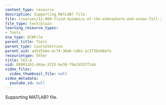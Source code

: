```yaml
---
content_type: resource
description: Supporting MATLAB? file.
file: /courses/12-800-fluid-dynamics-of-the-atmosphere-and-ocean-fall-2004/098811b1d4aa3f25be3d79e2d337f1ab_l63.m
file_type: text/plain
learning_resource_types:
- Tools
ocw_type: OCWFile
parent_title: Tools
parent_type: CourseSection
parent_uid: ad1d1bbe-ec74-30a6-cdb1-1c373be98efa
resourcetype: Other
title: l63.m
uid: 098811b1-d4aa-3f25-be3d-79e2d337f1ab
video_files:
  video_thumbnail_file: null
video_metadata:
  youtube_id: null
---
```

Supporting MATLAB? file.